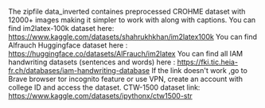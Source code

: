 The zipfile data_inverted containes preprocessed CROHME dataset with 12000+ images making it simpler to work with along with captions.
You can find im2latex-100k dataset here: https://www.kaggle.com/datasets/shahrukhkhan/im2latex100k
You can find Alfrauch Huggingface dataset here : https://huggingface.co/datasets/AlFrauch/im2latex
You can find all IAM handwriting datasets (sentences and words) here : https://fki.tic.heia-fr.ch/databases/iam-handwriting-database
If the link doesn't work ,go to Brave browser tor incognito feature or use VPN, create an account with college ID and access the dataset.
CTW-1500 dataset link: https://www.kaggle.com/datasets/ipythonx/ctw1500-str
